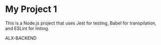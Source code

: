 # My Project 1

This is a Node.js project that uses Jest for testing, Babel for transpilation, and ESLint for linting.

ALX-BACKEND
